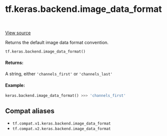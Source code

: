 <div itemscope itemtype="http://developers.google.com/ReferenceObject">
<meta itemprop="name" content="tf.keras.backend.image_data_format" />
<meta itemprop="path" content="Stable" />
</div>

# tf.keras.backend.image_data_format

<!-- Insert buttons and diff -->

<table class="tfo-notebook-buttons tfo-api" align="left">
</table>

<a target="_blank" href="/code/stable/tensorflow/python/keras/backend_config.py">View source</a>



Returns the default image data format convention.

``` python
tf.keras.backend.image_data_format()
```



<!-- Placeholder for "Used in" -->


#### Returns:

A string, either `'channels_first'` or `'channels_last'`



#### Example:


```python
keras.backend.image_data_format() >>> 'channels_first'
```

## Compat aliases

* `tf.compat.v1.keras.backend.image_data_format`
* `tf.compat.v2.keras.backend.image_data_format`

